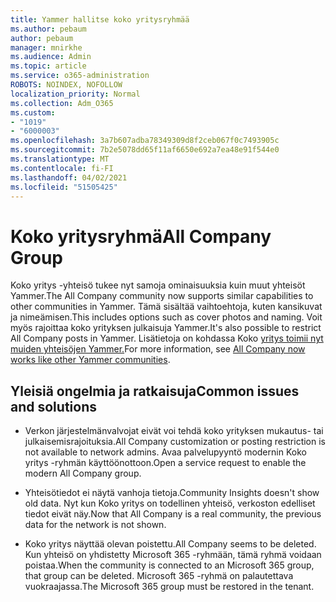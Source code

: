 ```yaml
---
title: Yammer hallitse koko yritysryhmää
ms.author: pebaum
author: pebaum
manager: mnirkhe
ms.audience: Admin
ms.topic: article
ms.service: o365-administration
ROBOTS: NOINDEX, NOFOLLOW
localization_priority: Normal
ms.collection: Adm_O365
ms.custom:
- "1019"
- "6000003"
ms.openlocfilehash: 3a7b607adba78349309d8f2ceb067f0c7493905c
ms.sourcegitcommit: 7b2e5078dd65f11af6650e692a7ea48e91f544e0
ms.translationtype: MT
ms.contentlocale: fi-FI
ms.lasthandoff: 04/02/2021
ms.locfileid: "51505425"
---
```

# <a name="all-company-group"></a><span data-ttu-id="92866-102">Koko yritysryhmä</span><span class="sxs-lookup"><span data-stu-id="92866-102">All Company Group</span></span>

<span data-ttu-id="92866-103">Koko yritys -yhteisö tukee nyt samoja ominaisuuksia kuin muut yhteisöt Yammer.</span><span class="sxs-lookup"><span data-stu-id="92866-103">The All Company community now supports similar capabilities to other communities in Yammer.</span></span> <span data-ttu-id="92866-104">Tämä sisältää vaihtoehtoja, kuten kansikuvat ja nimeämisen.</span><span class="sxs-lookup"><span data-stu-id="92866-104">This includes options such as cover photos and naming.</span></span> <span data-ttu-id="92866-105">Voit myös rajoittaa koko yrityksen julkaisuja Yammer.</span><span class="sxs-lookup"><span data-stu-id="92866-105">It's also possible to restrict All Company posts in Yammer.</span></span> <span data-ttu-id="92866-106">Lisätietoja on kohdassa Koko [yritys toimii nyt muiden yhteisöjen Yammer.](https://docs.microsoft.com/yammer/manage-yammer-groups/yammer-all-company-yammer-community)</span><span class="sxs-lookup"><span data-stu-id="92866-106">For more information, see [All Company now works like other Yammer communities](https://docs.microsoft.com/yammer/manage-yammer-groups/yammer-all-company-yammer-community).</span></span>

## <a name="common-issues-and-solutions"></a><span data-ttu-id="92866-107">Yleisiä ongelmia ja ratkaisuja</span><span class="sxs-lookup"><span data-stu-id="92866-107">Common issues and solutions</span></span>

- <span data-ttu-id="92866-108">Verkon järjestelmänvalvojat eivät voi tehdä koko yrityksen mukautus- tai julkaisemisrajoituksia.</span><span class="sxs-lookup"><span data-stu-id="92866-108">All Company customization or posting restriction is not available to network admins.</span></span> <span data-ttu-id="92866-109">Avaa palvelupyyntö modernin Koko yritys -ryhmän käyttöönottoon.</span><span class="sxs-lookup"><span data-stu-id="92866-109">Open a service request to enable the modern All Company group.</span></span>

- <span data-ttu-id="92866-110">Yhteisötiedot ei näytä vanhoja tietoja.</span><span class="sxs-lookup"><span data-stu-id="92866-110">Community Insights doesn't show old data.</span></span> <span data-ttu-id="92866-111">Nyt kun Koko yritys on todellinen yhteisö, verkoston edelliset tiedot eivät näy.</span><span class="sxs-lookup"><span data-stu-id="92866-111">Now that All Company is a real community, the previous data for the network is not shown.</span></span>

- <span data-ttu-id="92866-112">Koko yritys näyttää olevan poistettu.</span><span class="sxs-lookup"><span data-stu-id="92866-112">All Company seems to be deleted.</span></span> <span data-ttu-id="92866-113">Kun yhteisö on yhdistetty Microsoft 365 -ryhmään, tämä ryhmä voidaan poistaa.</span><span class="sxs-lookup"><span data-stu-id="92866-113">When the community is connected to an Microsoft 365 group, that group can be deleted.</span></span> <span data-ttu-id="92866-114">Microsoft 365 -ryhmä on palautettava vuokraajassa.</span><span class="sxs-lookup"><span data-stu-id="92866-114">The Microsoft 365 group must be restored in the tenant.</span></span>


